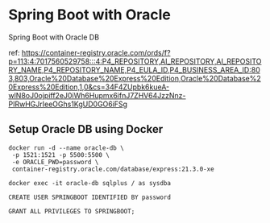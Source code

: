 # Spring Boot with Oracle

Spring Boot with Oracle DB

ref: https://container-registry.oracle.com/ords/f?p=113:4:7017560529758:::4:P4_REPOSITORY,AI_REPOSITORY,AI_REPOSITORY_NAME,P4_REPOSITORY_NAME,P4_EULA_ID,P4_BUSINESS_AREA_ID:803,803,Oracle%20Database%20Express%20Edition,Oracle%20Database%20Express%20Edition,1,0&cs=34F4ZUpbk6kueA-wlN8oJ0ojpiff2eJ0iWh6Hupmx6ifnJ7ZHV64JzzNnz-PIRwHGJrIeeOGhs1KgUD0GO6iFSg

## Setup Oracle DB using Docker

```shell
docker run -d --name oracle-db \
 -p 1521:1521 -p 5500:5500 \
 -e ORACLE_PWD=password \
 container-registry.oracle.com/database/express:21.3.0-xe

docker exec -it oracle-db sqlplus / as sysdba

CREATE USER SPRINGBOOT IDENTIFIED BY password

GRANT ALL PRIVILEGES TO SPRINGBOOT;
```
